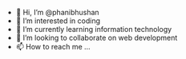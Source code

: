 - 👋 Hi, I’m @phanibhushan
- 👀 I’m interested in coding
- 🌱 I’m currently learning information technology
- 💞️ I’m looking to collaborate on web development
- 📫 How to reach me ...

<!---
phanibhushan19/phanibhushan19 is a ✨ special ✨ repository because its `README.md` (this file) appears on your GitHub profile.
You can click the Preview link to take a look at your changes.
--->
